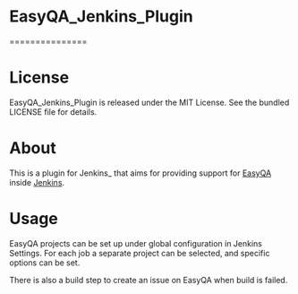 # EasyQA_Jenkins_Plugin
===============

# License #
EasyQA_Jenkins_Plugin is released under the MIT License. See the bundled LICENSE file for details.

# About #
This is a plugin for Jenkins_ that aims for providing support for [EasyQA](https://geteasyqa.com/) inside [Jenkins](http://jenkins-ci.org).


# Usage #

EasyQA projects can be set up under global configuration in Jenkins Settings. For each job a separate project can be selected, and specific options can be
set.

There is also a build step to create an issue on EasyQA when build is failed.
